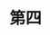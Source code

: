 ---layout: postcategory: slidesredirect: http://www.jsfoot.com/jquery/items/2011-09-11/179.htmlbig:  http://www.jsfoot.com/d/file/jquery/items/2011-09-11/df2a7d77f20d55bca26a8328bd8647ae.jpgsmall: http://www.jsfoot.com/d/file/jquery/items/2011-09-11/smalldf2a7d77f20d55bca26a8328bd8647ae.jpgtitle: 第四alt: 第五---